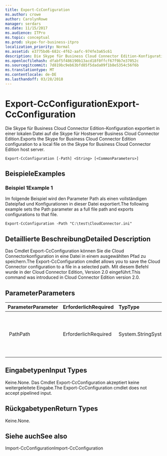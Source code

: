```yaml
---
title: Export-CcConfiguration
ms.author: crowe
author: CarolynRowe
manager: serdars
ms.date: 11/15/2017
ms.audience: ITPro
ms.topic: conceptual
ms.prod: skype-for-business-itpro
localization_priority: Normal
ms.assetid: e3775bd6-682c-4f62-aafc-974fe3a65c61
description: Die Skype für Business Cloud Connector Edition-Konfiguration exportiert in einer lokalen Datei auf die Skype für Hostserver Business Cloud Connector Edition.
ms.openlocfilehash: dfabf5f486190b13acd18f0ffcf67f9b7e37052c
ms.sourcegitcommit: 7d819bc9eb63bfd85f5dada09f1b8e5354c56f6b
ms.translationtype: MT
ms.contentlocale: de-DE
ms.lasthandoff: 03/28/2018
---
```

# <a name="export-ccconfiguration"></a><span data-ttu-id="f456a-103">Export-CcConfiguration</span><span class="sxs-lookup"><span data-stu-id="f456a-103">Export-CcConfiguration</span></span>
 
<span data-ttu-id="f456a-104">Die Skype für Business Cloud Connector Edition-Konfiguration exportiert in einer lokalen Datei auf die Skype für Hostserver Business Cloud Connector Edition.</span><span class="sxs-lookup"><span data-stu-id="f456a-104">Exports the Skype for Business Cloud Connector Edition configuration to a local file on the Skype for Business Cloud Connector Edition host server.</span></span>
  
```
Export-CcConfiguration [-Path] <String> [<CommonParameters>]
```

## <a name="examples"></a><span data-ttu-id="f456a-105">Beispiele</span><span class="sxs-lookup"><span data-stu-id="f456a-105">Examples</span></span>
<span data-ttu-id="f456a-106"><a name="Examples"> </a></span><span class="sxs-lookup"><span data-stu-id="f456a-106"></span></span>

### <a name="example-1"></a><span data-ttu-id="f456a-107">Beispiel 1</span><span class="sxs-lookup"><span data-stu-id="f456a-107">Example 1</span></span>

<span data-ttu-id="f456a-108">Im folgende Beispiel wird den Parameter Path als einen vollständigen Dateipfad und Konfigurationen in dieser Datei exportiert.</span><span class="sxs-lookup"><span data-stu-id="f456a-108">The following example sets the Path parameter as a full file path and exports configurations to that file.</span></span>
  
```
Export-CcConfiguration -Path "C:\test\CloudConnector.ini" 
```

## <a name="detailed-description"></a><span data-ttu-id="f456a-109">Detaillierte Beschreibung</span><span class="sxs-lookup"><span data-stu-id="f456a-109">Detailed Description</span></span>
<span data-ttu-id="f456a-110"><a name="Examples"> </a></span><span class="sxs-lookup"><span data-stu-id="f456a-110"></span></span>

<span data-ttu-id="f456a-111">Das Cmdlet Export-CcConfiguration können Sie die Cloud Connectorkonfiguration in eine Datei in einem ausgewählten Pfad zu speichern.</span><span class="sxs-lookup"><span data-stu-id="f456a-111">The Export-CcConfiguration cmdlet allows you to save the Cloud Connector configuration to a file in a selected path.</span></span> <span data-ttu-id="f456a-112">Mit diesem Befehl wurde in der Cloud Connector Edition, Version 2.0 eingeführt.</span><span class="sxs-lookup"><span data-stu-id="f456a-112">This command was introduced in Cloud Connector Edition version 2.0.</span></span>
  
## <a name="parameters"></a><span data-ttu-id="f456a-113">Parameter</span><span class="sxs-lookup"><span data-stu-id="f456a-113">Parameters</span></span>
<span data-ttu-id="f456a-114"><a name="Examples"> </a></span><span class="sxs-lookup"><span data-stu-id="f456a-114"></span></span>

|<span data-ttu-id="f456a-115">**Parameter**</span><span class="sxs-lookup"><span data-stu-id="f456a-115">**Parameter**</span></span>|<span data-ttu-id="f456a-116">**Erforderlich**</span><span class="sxs-lookup"><span data-stu-id="f456a-116">**Required**</span></span>|<span data-ttu-id="f456a-117">**Typ**</span><span class="sxs-lookup"><span data-stu-id="f456a-117">**Type**</span></span>|<span data-ttu-id="f456a-118">**Beschreibung**</span><span class="sxs-lookup"><span data-stu-id="f456a-118">**Description**</span></span>|
|:-----|:-----|:-----|:-----|
|<span data-ttu-id="f456a-119"> Path</span><span class="sxs-lookup"><span data-stu-id="f456a-119">Path</span></span>  <br/> |<span data-ttu-id="f456a-120">Erforderlich</span><span class="sxs-lookup"><span data-stu-id="f456a-120">Required</span></span>  <br/> |<span data-ttu-id="f456a-121">System.String</span><span class="sxs-lookup"><span data-stu-id="f456a-121">System.String</span></span>  <br/> |<span data-ttu-id="f456a-122">Vollständigen Pfad, in dem die Cloud Connector Konfigurationen gespeichert werden.</span><span class="sxs-lookup"><span data-stu-id="f456a-122">Full file path where the Cloud Connector configurations will be stored.</span></span>  <br/> |
   
## <a name="input-types"></a><span data-ttu-id="f456a-123">Eingabetypen</span><span class="sxs-lookup"><span data-stu-id="f456a-123">Input Types</span></span>
<span data-ttu-id="f456a-124"><a name="Examples"> </a></span><span class="sxs-lookup"><span data-stu-id="f456a-124"></span></span>

<span data-ttu-id="f456a-125">Keine.</span><span class="sxs-lookup"><span data-stu-id="f456a-125">None.</span></span> <span data-ttu-id="f456a-126">Das Cmdlet Export-CcConfiguration akzeptiert keine weitergeleitete Eingabe.</span><span class="sxs-lookup"><span data-stu-id="f456a-126">The Export-CcConfiguration cmdlet does not accept pipelined input.</span></span>
  
## <a name="return-types"></a><span data-ttu-id="f456a-127">Rückgabetypen</span><span class="sxs-lookup"><span data-stu-id="f456a-127">Return Types</span></span>
<span data-ttu-id="f456a-128"><a name="Examples"> </a></span><span class="sxs-lookup"><span data-stu-id="f456a-128"></span></span>

<span data-ttu-id="f456a-129">Keine.</span><span class="sxs-lookup"><span data-stu-id="f456a-129">None.</span></span>
  
## <a name="see-also"></a><span data-ttu-id="f456a-130">Siehe auch</span><span class="sxs-lookup"><span data-stu-id="f456a-130">See also</span></span>
<span data-ttu-id="f456a-131"><a name="Examples"> </a></span><span class="sxs-lookup"><span data-stu-id="f456a-131"></span></span>

<span data-ttu-id="f456a-132">Import-CcConfiguration</span><span class="sxs-lookup"><span data-stu-id="f456a-132">Import-CcConfiguration</span></span>
  

